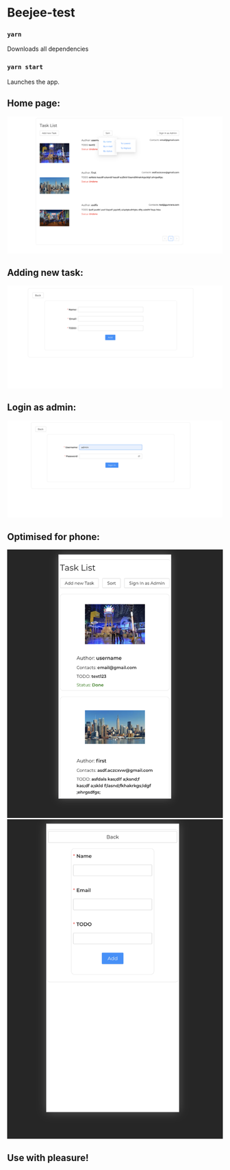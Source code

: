 # Beejee-test

### `yarn`

Downloads all dependencies

### `yarn start`

Launches the app.

## Home page:
![screenshot](readme-assets/home.png)
## Adding new task:
![screenshot](readme-assets/adding.png)
## Login as admin:
![screenshot](readme-assets/login.png)
## Optimised for phone:
![screenshot](readme-assets/media1.png)
![screenshot](readme-assets/media2.png)
##  Use with pleasure!
